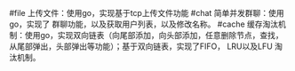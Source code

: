 #file
上传文件：使用go，实现基于tcp上传文件功能
#chat
简单并发群聊：使用go，实现了 群聊功能，以及获取用户列表，以及修改名称。
#cache
缓存淘汰机制：使用go，实现双向链表（向尾部添加，向头部添加，任意删除节点，查找，从尾部弹出，头部弹出等功能）；基于双向链表，实现了FIFO， LRU以及LFU 淘汰机制。
